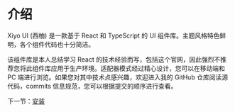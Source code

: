 # 介绍

Xiyo UI (西柚) 是一款基于 React 和 TypeScript 的 UI 组件库。主题风格特色鲜明，各个组件代码也十分简洁。

该组件库是本人总结学习 React 的技术经验而写，包括这个官网，因此强烈不推荐您将此组件库应用于生产环境。适配器模式经过精心设计，您可以在移动端和 PC 端进行浏览。如果您对其中技术点感兴趣，欢迎进入我的 GitHub
仓库阅读源代码，commits 信息规范，您可以根据提交的顺序进行查看。

下一节：[安装](#/install)